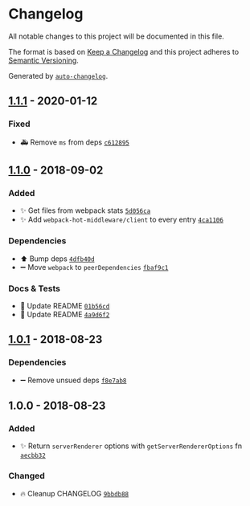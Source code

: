 # Changelog
All notable changes to this project will be documented in this file.

The format is based on [Keep a Changelog](http://keepachangelog.com/en/1.0.0/)
and this project adheres to [Semantic Versioning](http://semver.org/spec/v2.0.0.html).

Generated by [`auto-changelog`](https://github.com/CookPete/auto-changelog).

## [1.1.1](https://github.com/exah/webpack-universal-hot-middleware/compare/1.1.0...1.1.1) - 2020-01-12

### Fixed

- 🚑 Remove `ms` from deps [`c612895`](https://github.com/exah/webpack-universal-hot-middleware/commit/c612895993d82c6b2a2a61748613a408967df914)

## [1.1.0](https://github.com/exah/webpack-universal-hot-middleware/compare/1.0.1...1.1.0) - 2018-09-02
### Added

- ✨ Get files from webpack stats [`5d056ca`](https://github.com/exah/webpack-universal-hot-middleware/commit/5d056cafb5b341fcb28067660f6d901ade6b2628)
- ✨ Add `webpack-hot-middleware/client` to every entry [`4ca1106`](https://github.com/exah/webpack-universal-hot-middleware/commit/4ca1106d7854700e89561d97b7da717ec04f65b6)

### Dependencies

- ⬆️ Bump deps [`4dfb40d`](https://github.com/exah/webpack-universal-hot-middleware/commit/4dfb40df8b2d212ed9c69551b970e5ad8160f484)
- ➖ Move `webpack` to `peerDependencies` [`fbaf9c1`](https://github.com/exah/webpack-universal-hot-middleware/commit/fbaf9c160f9b147284c6674fb2facc24a02fa13b)

### Docs & Tests

- 📝 Update README [`01b56cd`](https://github.com/exah/webpack-universal-hot-middleware/commit/01b56cd494e2493098e62c21ccc26bd7ad17ea60)
- 📝 Update README [`4a9d6f2`](https://github.com/exah/webpack-universal-hot-middleware/commit/4a9d6f236ac7eb849613c874be235d7e4460b137)

## [1.0.1](https://github.com/exah/webpack-universal-hot-middleware/compare/1.0.0...1.0.1) - 2018-08-23

### Dependencies

- ➖ Remove unsued deps [`f8e7ab8`](https://github.com/exah/webpack-universal-hot-middleware/commit/f8e7ab87229726daa9dcdb21285571f13a23a45f)

## 1.0.0 - 2018-08-23
### Added

- ✨ Return `serverRenderer` options with `getServerRendererOptions` fn [`aecbb32`](https://github.com/exah/webpack-universal-hot-middleware/commit/aecbb32a48aa9ee5230804963ac9fe6742308a10)

### Changed

- 🔥 Cleanup CHANGELOG [`9bbdb88`](https://github.com/exah/webpack-universal-hot-middleware/commit/9bbdb88176433bd87fc2e19706a1f3f583183fcf)
